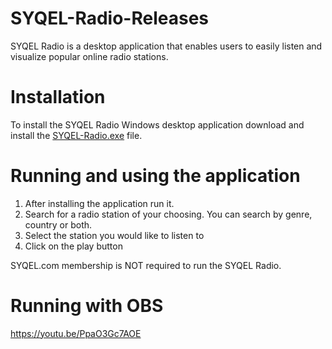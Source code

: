 # SYQEL-Radio-Releases
SYQEL Radio is a desktop application that enables users to easily listen and visualize popular online radio stations.

# Installation
To install the SYQEL Radio Windows desktop application download and install the [SYQEL-Radio.exe](#) file.

# Running and using the application
1. After installing the application run it. 
2. Search for a radio station of your choosing. You can search by genre, country or both.
3. Select the station you would like to listen to
4. Click on the play button

SYQEL.com membership is NOT required to run the SYQEL Radio.

# Running with OBS
https://youtu.be/PpaO3Gc7AOE

